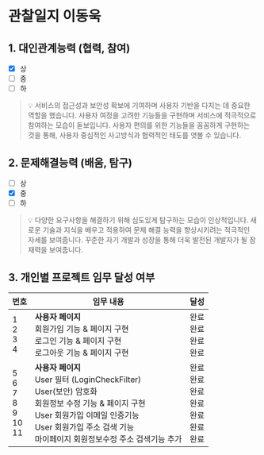 # 관찰일지 이동욱

## 1. 대인관계능력 (협력, 참여)

- [x] 상
- [ ] 중
- [ ] 하

> 💡 서비스의 접근성과 보안성 확보에 기여하며 사용자 기반을 다지는 데 중요한 역할을 했습니다. 사용자 여정을 고려한 기능들을 구현하며 서비스에 적극적으로 참여하는 모습이 돋보입니다. 사용자 편의를 위한 기능들을 꼼꼼하게 구현하는 것을 통해, 사용자 중심적인 사고방식과 협력적인 태도를 엿볼 수 있습니다.

## 2. 문제해결능력 (배움, 탐구)

- [ ] 상
- [x] 중
- [ ] 하

> 💡 다양한 요구사항을 해결하기 위해 심도있게 탐구하는 모습이 인상적입니다. 새로운 기술과 지식을 배우고 적용하여 문제 해결 능력을 향상시키려는 적극적인 자세를 보여줍니다. 꾸준한 자기 개발과 성장을 통해 더욱 발전된 개발자가 될 잠재력을 보여줍니다.

## 3. 개인별 프로젝트 임무 달성 여부

| 번호                                | 임무 내용                                                                                                                                                             | 달성                                     |
| --------------------------------- | ----------------------------------------------------------------------------------------------------------------------------------------------------------------- | -------------------------------------- |
| 1<br>2<br>3<br>4                  | **사용자 페이지**<br>회원가입 기능 & 페이지 구현  <br>로그인 기능 & 페이지 구현  <br>로그아웃 기능 & 페이지 구현                                                                                        | 완료<br>완료<br>완료<br>완료                   |
| 5<br>6<br>7<br>8<br>9<br>10<br>11 | **사용자 페이지**<br>User 필터 (LoginCheckFilter)  <br>User(보안) 암호화  <br>회원정보 수정 기능 & 페이지 구현  <br>User 회원가입 이메일 인증기능  <br>User 회원가입 주소 검색 기능  <br>마이페이지 회원정보수정 주소 검색기능 추가 | 완료<br>완료<br>완료<br>완료<br>완료<br>완료<br>완료 |


